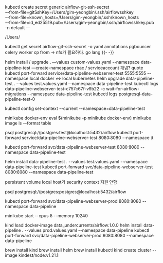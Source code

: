 kubectl create secret generic airflow-git-ssh-secret \
  --from-file=gitSshKey=/Users/gim-yeongbin/.ssh/airflowsshkey \
  --from-file=known_hosts=/Users/gim-yeongbin/.ssh/known_hosts \
  --from-file=id_ed25519.pub=/Users/gim-yeongbin/.ssh/airflowsshkey.pub \
  -n default
 —

/Users/

kubectl get secret airflow-git-ssh-secret -o yaml
annotations
pgbouncer
celery worker
cp from -> nfs가 필요하다.
go lang {{-  -}}

helm install / upgrade <release name> . —values custom-values.yaml  --namespace data-pipeline-test —create-namespace
rbac / serviceaccount 개념?
quote
kubectl port-forward service/data-pipeline-webserver-test 5555:5555 --namespace <namespace>
local docker <=> local kubernetes
helm upgrade data-pipeline-test . --values test.values.yaml --namespace data-pipeline-test
kubectl logs data-pipeline-webserver-test-c757c67f-v9b22 -c wait-for-airflow-migrations --namespace data-pipeline-test
kubectl logs postgresql-data-pipeline-test-0

kubectl config set-context --current --namespace=data-pipeline-test

minikube docker-env
eval $(minikube -p minikube docker-env)
minikube image ls --format table


psql postgresql://postgres:test@localhost:5432/airflow
kubectl port-forward service/data-pipeline-webserver-test 8080:8080 --namespace tt

kubectl port-forward svc/data-pipeline-webserver-test 8080:8080 --namespace data-pipeline-test



helm install data-pipeline-test . --values test.values.yaml  --namespace data-pipeline-test
kubectl port-forward svc/data-pipeline-webserver-test 8080:8080 --namespace data-pipeline-test

persistent  volume local host가 security context 지원 안함

psql postgresql://postgres:postgres@localhost:5432/airflow


kubectl port-forward svc/data-pipeline-webserver-prod 8080:8080 --namespace data-pipeline

minikube start --cpus 8 --memory 10240

kind load docker-image data_undercurrents/airflow:1.0.0
helm install data-pipeline . --values prod.values.yaml  --namespace data-pipeline
kubectl port-forward svc/data-pipeline-webserver-prod 8080:8080 --namespace data-pipeline

brew install kind
brew install helm
brew install kubectl
kind create cluster --image kindest/node:v1.21.1
